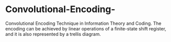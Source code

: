 # Convolutional-Encoding-
Convolutional Encoding Technique in Information Theory and Coding. The encoding can be achieved by linear operations of a finite-state shift register, and it is also represented by a trellis diagram.
